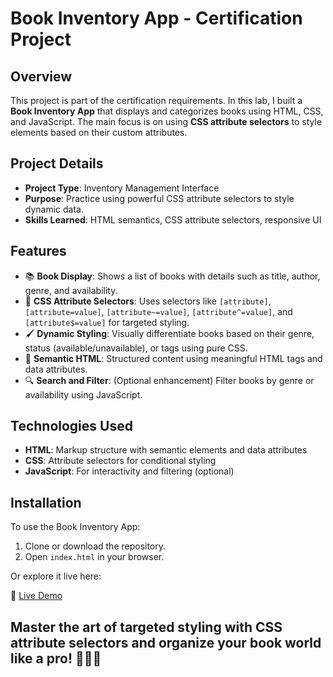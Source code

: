 # Book Inventory App - Certification Project

## Overview
This project is part of the certification requirements. In this lab, I built a **Book Inventory App** that displays and categorizes books using HTML, CSS, and JavaScript. The main focus is on using **CSS attribute selectors** to style elements based on their custom attributes.

## Project Details
- **Project Type**: Inventory Management Interface
- **Purpose**: Practice using powerful CSS attribute selectors to style dynamic data.
- **Skills Learned**: HTML semantics, CSS attribute selectors, responsive UI

## Features
- 📚 **Book Display**: Shows a list of books with details such as title, author, genre, and availability.
- 🎯 **CSS Attribute Selectors**: Uses selectors like `[attribute]`, `[attribute=value]`, `[attribute~=value]`, `[attribute^=value]`, and `[attribute$=value]` for targeted styling.
- 🖌️ **Dynamic Styling**: Visually differentiate books based on their genre, status (available/unavailable), or tags using pure CSS.
- 🧠 **Semantic HTML**: Structured content using meaningful HTML tags and data attributes.
- 🔍 **Search and Filter**: (Optional enhancement) Filter books by genre or availability using JavaScript.

## Technologies Used
- **HTML**: Markup structure with semantic elements and data attributes
- **CSS**: Attribute selectors for conditional styling
- **JavaScript**: For interactivity and filtering (optional)

## Installation
To use the Book Inventory App:

1. Clone or download the repository.
2. Open `index.html` in your browser.

Or explore it live here:

🔗 [Live Demo](https://abdallahbenj.github.io/Book-inventory/)

## Master the art of targeted styling with CSS attribute selectors and organize your book world like a pro! 📖🎨🧩
